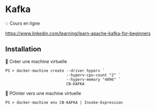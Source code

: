 # Kafka


:bulb: Cours en ligne

https://www.linkedin.com/learning/learn-apache-kafka-for-beginners

## Installation

:pushpin: Créer une machine virtuelle

```
PS > docker-machine create --driver hyperv `
                           --hyperv-cpu-count "2" `
                           --hyperv-memory "4096" `
                           CB-KAFKA
```

:pushpin: POinter vers une machine virtuelle

```
PS > docker-machine env CB-KAFKA | Invoke-Expression
```
